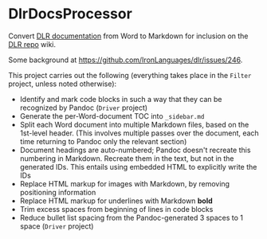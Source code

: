 # DlrDocsProcessor
Convert [DLR documentation](https://github.com/IronLanguages/dlr/tree/master/Docs) from Word to Markdown for inclusion on the [DLR repo](https://github.com/IronLanguages/dlr) wiki.

Some background at https://github.com/IronLanguages/dlr/issues/246.

This project carries out the following (everything takes place in the `Filter` project, unless noted otherwise):

* Identify and mark code blocks in such a way that they can be recognized by Pandoc (`Driver` project)
* Generate the per-Word-document TOC into `_sidebar.md`
* Split each Word document into multiple Markdown files, based on the 1st-level header. (This involves multiple passes over the document, each time returning to Pandoc only the relevant section)
* Document headings are auto-numbered; Pandoc doesn't recreate this numbering in Markdown. Recreate them in the text, but not in the generated IDs. This entails using embedded HTML to explicitly write the IDs
* Replace HTML markup for images with Markdown, by removing positioning information
* Replace HTML markup for underlines with Markdown **bold**
* Trim excess spaces from beginning of lines in code blocks
* Reduce bullet list spacing from the Pandoc-generated 3 spaces to 1 space (`Driver` project)
